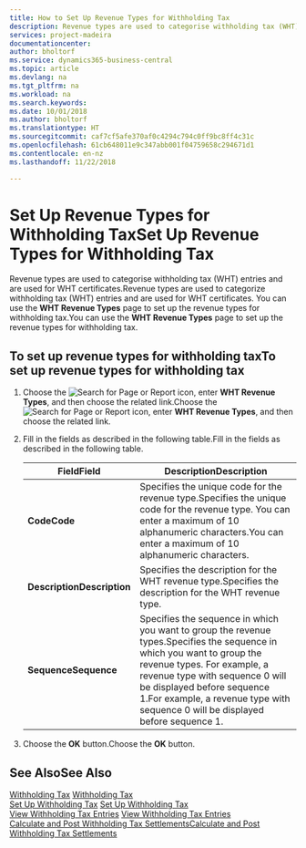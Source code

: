 ```yaml
---
title: How to Set Up Revenue Types for Withholding Tax
description: Revenue types are used to categorise withholding tax (WHT) entries and are used for WHT certificates.
services: project-madeira
documentationcenter: 
author: bholtorf
ms.service: dynamics365-business-central
ms.topic: article
ms.devlang: na
ms.tgt_pltfrm: na
ms.workload: na
ms.search.keywords: 
ms.date: 10/01/2018
ms.author: bholtorf
ms.translationtype: HT
ms.sourcegitcommit: caf7cf5afe370af0c4294c794c0ff9bc8ff4c31c
ms.openlocfilehash: 61cb648011e9c347abb001f04759658c294671d1
ms.contentlocale: en-nz
ms.lasthandoff: 11/22/2018

---
```

# <a name="set-up-revenue-types-for-withholding-tax"></a><span data-ttu-id="5bbdf-103">Set Up Revenue Types for Withholding Tax</span><span class="sxs-lookup"><span data-stu-id="5bbdf-103">Set Up Revenue Types for Withholding Tax</span></span>
<span data-ttu-id="5bbdf-104">Revenue types are used to categorise withholding tax (WHT) entries and are used for WHT certificates.</span><span class="sxs-lookup"><span data-stu-id="5bbdf-104">Revenue types are used to categorize withholding tax (WHT) entries and are used for WHT certificates.</span></span> <span data-ttu-id="5bbdf-105">You can use the **WHT Revenue Types** page to set up the revenue types for withholding tax.</span><span class="sxs-lookup"><span data-stu-id="5bbdf-105">You can use the **WHT Revenue Types** page to set up the revenue types for withholding tax.</span></span>  

## <a name="to-set-up-revenue-types-for-withholding-tax"></a><span data-ttu-id="5bbdf-106">To set up revenue types for withholding tax</span><span class="sxs-lookup"><span data-stu-id="5bbdf-106">To set up revenue types for withholding tax</span></span>  
1. <span data-ttu-id="5bbdf-107">Choose the ![Search for Page or Report](../../media/ui-search/search_small.png "Search for Page or Report icon") icon, enter **WHT Revenue Types**, and then choose the related link.</span><span class="sxs-lookup"><span data-stu-id="5bbdf-107">Choose the ![Search for Page or Report](../../media/ui-search/search_small.png "Search for Page or Report icon") icon, enter **WHT Revenue Types**, and then choose the related link.</span></span>  
2. <span data-ttu-id="5bbdf-108">Fill in the fields as described in the following table.</span><span class="sxs-lookup"><span data-stu-id="5bbdf-108">Fill in the fields as described in the following table.</span></span>  

    |<span data-ttu-id="5bbdf-109">Field</span><span class="sxs-lookup"><span data-stu-id="5bbdf-109">Field</span></span>|<span data-ttu-id="5bbdf-110">Description</span><span class="sxs-lookup"><span data-stu-id="5bbdf-110">Description</span></span>|  
    |---------------------------------|---------------------------------------|  
    |<span data-ttu-id="5bbdf-111">**Code**</span><span class="sxs-lookup"><span data-stu-id="5bbdf-111">**Code**</span></span>|<span data-ttu-id="5bbdf-112">Specifies the unique code for the revenue type.</span><span class="sxs-lookup"><span data-stu-id="5bbdf-112">Specifies the unique code for the revenue type.</span></span> <span data-ttu-id="5bbdf-113">You can enter a maximum of 10 alphanumeric characters.</span><span class="sxs-lookup"><span data-stu-id="5bbdf-113">You can enter a maximum of 10 alphanumeric characters.</span></span>|  
    |<span data-ttu-id="5bbdf-114">**Description**</span><span class="sxs-lookup"><span data-stu-id="5bbdf-114">**Description**</span></span>|<span data-ttu-id="5bbdf-115">Specifies the description for the WHT revenue type.</span><span class="sxs-lookup"><span data-stu-id="5bbdf-115">Specifies the description for the WHT revenue type.</span></span>|  
    |<span data-ttu-id="5bbdf-116">**Sequence**</span><span class="sxs-lookup"><span data-stu-id="5bbdf-116">**Sequence**</span></span>|<span data-ttu-id="5bbdf-117">Specifies the sequence in which you want to group the revenue types.</span><span class="sxs-lookup"><span data-stu-id="5bbdf-117">Specifies the sequence in which you want to group the revenue types.</span></span> <span data-ttu-id="5bbdf-118">For example, a revenue type with sequence 0 will be displayed before sequence 1.</span><span class="sxs-lookup"><span data-stu-id="5bbdf-118">For example, a revenue type with sequence 0 will be displayed before sequence 1.</span></span>|  

3. <span data-ttu-id="5bbdf-119">Choose the **OK** button.</span><span class="sxs-lookup"><span data-stu-id="5bbdf-119">Choose the **OK** button.</span></span>  

## <a name="see-also"></a><span data-ttu-id="5bbdf-120">See Also</span><span class="sxs-lookup"><span data-stu-id="5bbdf-120">See Also</span></span>  
<span data-ttu-id="5bbdf-121">[Withholding Tax](withholding-tax.md) </span><span class="sxs-lookup"><span data-stu-id="5bbdf-121">[Withholding Tax](withholding-tax.md) </span></span>  
<span data-ttu-id="5bbdf-122">[Set Up Withholding Tax](how-to-set-up-withholding-tax.md) </span><span class="sxs-lookup"><span data-stu-id="5bbdf-122">[Set Up Withholding Tax](how-to-set-up-withholding-tax.md) </span></span>  
<span data-ttu-id="5bbdf-123">[View Withholding Tax Entries](how-to-view-withholding-tax-entries.md) </span><span class="sxs-lookup"><span data-stu-id="5bbdf-123">[View Withholding Tax Entries](how-to-view-withholding-tax-entries.md) </span></span>  
[<span data-ttu-id="5bbdf-124">Calculate and Post Withholding Tax Settlements</span><span class="sxs-lookup"><span data-stu-id="5bbdf-124">Calculate and Post Withholding Tax Settlements</span></span>](how-to-calculate-and-post-withholding-tax-settlements.md)

